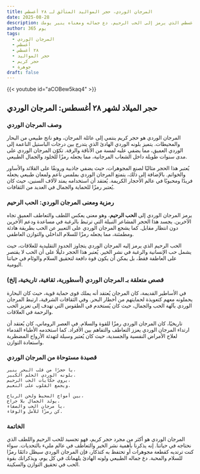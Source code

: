 ```yaml
---
title: المرجان الوردي، حجر المواليد المتألق لـ ٢٨ أغسطس
date: 2025-08-28
description: اشعر بأهمية المرجان الوردي، حجر المواليد لـ ٢٨ أغسطس الذي يرمز إلى الحب الرحيم. دع جماله ومعناه ينير يومك.
author: 365 يوم
tags:
  - المرجان الوردي
  - أغسطس
  - ٢٨ أغسطس
  - حجر المواليد
  - حجر كريم
  - جوهرة
draft: false
---
```


{{< youtube id="aCOBew5kaq4" >}}

## حجر الميلاد لشهر ٢٨ أغسطس: المرجان الوردي

### وصف المرجان الوردي

المرجان الوردي هو حجر كريم ينتمي إلى عائلة المرجان، وهو ناتج طبيعي من البحار والمحيطات. يتميز بلونه الوردي الهادئ الذي يتدرج بين درجات الباستيل الناعمة إلى الوردي العميق، مما يضفي عليه لمسة من الأناقة والرقة. تكوّن المرجان الوردي على مدى سنوات طويلة داخل الشعاب المرجانية، مما يجعله رمزًا للخلود والجمال الطبيعي.

يُعتبر هذا الحجر مثاليًا لصنع المجوهرات، حيث يضفي جاذبية ورونقًا على القلائد والأساور والخواتم. بالإضافة إلى ذلك، يتمتع المرجان الوردي بملمس ناعم ولمعان طبيعي يجعله فريدًا ومحبوبًا في عالم الأحجار الكريمة. يُعتقد أن استخدامه يمتد لآلاف السنين، حيث كان يُعتبر رمزًا للحماية والجمال في العديد من الثقافات.

### رمزية ومعنى المرجان الوردي: الحب الرحيم

يرمز المرجان الوردي إلى **الحب الرحيم**، وهو معنى يعكس اللطف والتعاطف العميق تجاه الآخرين. يجسد هذا الحجر المشاعر النبيلة التي ترتبط بالرغبة في مساعدة ودعم الآخرين دون انتظار مقابل. كما يشجع المرجان الوردي على التعبير عن الحب بطريقة هادئة ومطمئنة، مما يجعله رمزًا للسلام الداخلي والتوازن العاطفي.

الحب الرحيم الذي يرمز إليه المرجان الوردي يتجاوز الحدود التقليدية للعلاقات، حيث يشمل حب الإنسانية والرغبة في نشر الخير. يُعتبر هذا الحجر دليلًا على أن الحب لا يقتصر على العاطفة فقط، بل يمكن أن يكون قوة دافعة لتحقيق السلام والوئام في حياتنا اليومية.

### قصص متعلقة بـ المرجان الوردي (أسطورية، ثقافية، تاريخية، إلخ)

في الأساطير القديمة، كان المرجان يُعتقد أنه يملك قوى حماية قوية، حيث كان البحارة يحملونه معهم كتعويذة لحمايتهم من أخطار البحر. وفي الثقافات الشرقية، ارتبط المرجان الوردي بآلهة الحب والجمال، حيث كان يُستخدم في الطقوس التي تهدف إلى تعزيز الحب والرحمة في العلاقات.

تاريخيًا، كان المرجان الوردي رمزًا للقوة والسلام. في العصر الروماني، كان يُعتقد أن ارتداء المرجان الوردي يعزز التعاطف والتفاهم بين الأفراد. كما استخدمه الأطباء القدماء لعلاج الأمراض النفسية والجسدية، حيث كان يُعتبر وسيلة لتهدئة الأرواح المضطربة واستعادة التوازن.

### قصيدة مستوحاة من المرجان الوردي

```
يا حجرًا من قلب البحر ينير،  
بلونه الوردي الحلم الكبير.  
يروي حكايات الحب الرحيم،  
ويجمع القلوب على النعيم.

بين أمواج المحيط ولحن الرياح،  
يولد الجمال بلا جراح.  
يا مرجان الحب والصفاء،  
كن رمزًا للأمل والوفاء.
```

### الخاتمة

المرجان الوردي هو أكثر من مجرد حجر كريم، فهو تجسيد للحب الرحيم واللطف الذي نحتاجه في حياتنا. إنه يذكرنا بأهمية نشر الخير والتعاطف في عالم مليء بالتحديات. سواء كنت ترتديه كقطعة مجوهرات أو تحتفظ به كتذكار، فإن المرجان الوردي سيظل دائمًا رمزًا للسلام والمحبة. دع جماله الطبيعي ولونه الهادئ يلهمانك في كل يوم، ويذكرانك بقوة الحب في تحقيق التوازن والسكينة.